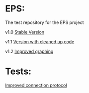# EPS:

The test repository for the EPS project

v1.0
<a href="eps.html">Stable Version</a>

v1.1
<a href="eps001.html">Version with cleaned up code</a>

v1.2
<a href="eps002.html">Improved graphing</a>

# Tests:

<a href="button.html">Improved connection protocol</a>
